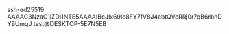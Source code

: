 ssh-ed25519 AAAAC3NzaC1lZDI1NTE5AAAAIBcJIx69Ic8FY7fV8J4abtQVcRRj0r7qB6rbhDY9UmqJ test@DESKTOP-5E7N5EB

